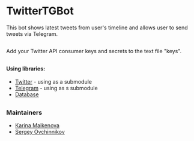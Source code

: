# TwitterTGBot

This bot shows latest tweets from user's timeline and allows user to send tweets via Telegram.

##
Add your Twitter API consumer keys and secrets to the text file "keys".
##

#### Using libraries:
 + [Twitter](https://github.com/a-n-t-h-o-n-y/Twitter-API-C-Library/tree/master) - using as a submodule
 + [Telegram](https://github.com/reo7sp/tgbot-cpp) - using as s submodule
 + [Database](http://mongocxx.org/) 


##

### Maintainers
-   [Karina Maikenova](https://github.com/kiayria)
-   [Sergey Ovchinnikov](https://github.com/ovc-serega)
